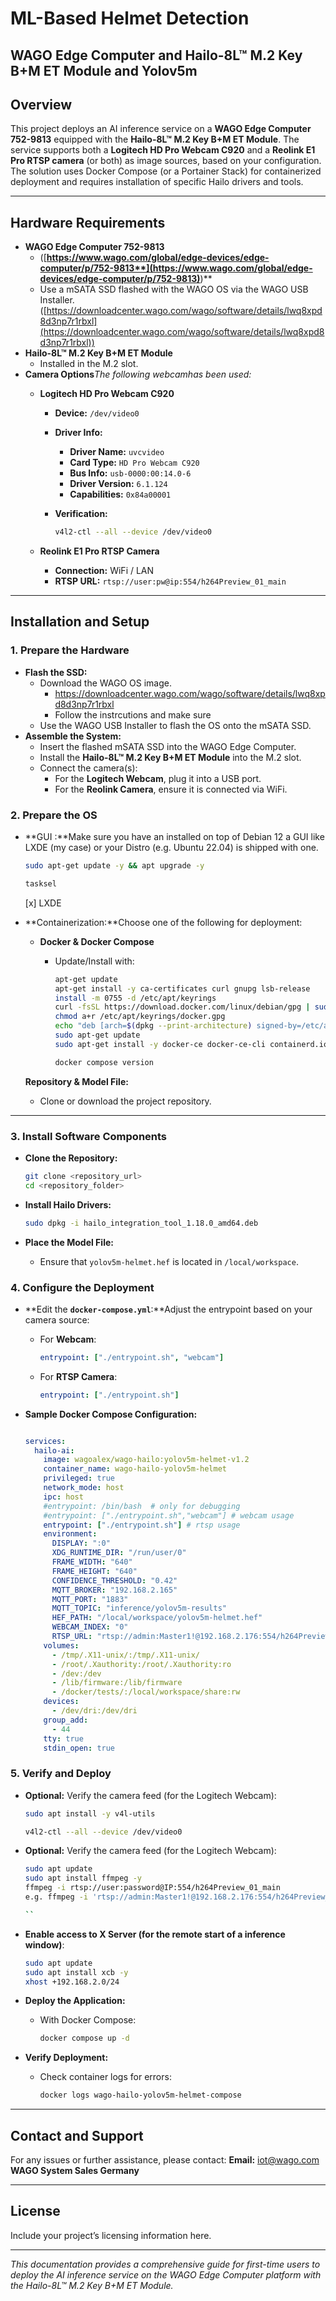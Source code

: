 # ML-Based Helmet Detection

## WAGO Edge Computer and Hailo-8L™ M.2 Key B+M ET Module and Yolov5m

## Overview

This project deploys an AI inference service on a **WAGO Edge Computer 752-9813** equipped with the **Hailo-8L™ M.2 Key B+M ET Module**. The service supports both a **Logitech HD Pro Webcam C920** and a **Reolink E1 Pro RTSP camera** (or both) as image sources, based on your configuration. The solution uses Docker Compose (or a Portainer Stack) for containerized deployment and requires installation of specific Hailo drivers and tools.

---

## Hardware Requirements

- **WAGO Edge Computer 752-9813** 
  - ([**https://www.wago.com/global/edge-devices/edge-computer/p/752-9813**](https://www.wago.com/global/edge-devices/edge-computer/p/752-9813)**)**
  - Use a mSATA SSD flashed with the WAGO OS via the WAGO USB Installer. ([https://downloadcenter.wago.com/wago/software/details/lwq8xpd8d3np7r1rbxl](https://downloadcenter.wago.com/wago/software/details/lwq8xpd8d3np7r1rbxl))
- **Hailo-8L™ M.2 Key B+M ET Module**
  - Installed in the M.2 slot.
- **Camera Options***The following webcamhas been used:*
  - **Logitech HD Pro Webcam C920**

    - **Device:** `/dev/video0`
    - **Driver Info:**

      - **Driver Name:** `uvcvideo`
      - **Card Type:** `HD Pro Webcam C920`
      - **Bus Info:** `usb-0000:00:14.0-6`
      - **Driver Version:** `6.1.124`
      - **Capabilities:** `0x84a00001`
    - **Verification:**

      ```bash
      v4l2-ctl --all --device /dev/video0
      ```

  - **Reolink E1 Pro RTSP Camera**

    - **Connection:** WiFi / LAN
    - **RTSP URL:** `rtsp://user:pw@ip:554/h264Preview_01_main`

---

## Installation and Setup

### 1. Prepare the Hardware

- **Flash the SSD:**
  - Download the WAGO OS image.
    - https://downloadcenter.wago.com/wago/software/details/lwq8xpd8d3np7r1rbxl
    - Follow the instrcutions and make sure
  - Use the WAGO USB Installer to flash the OS onto the mSATA SSD.
- **Assemble the System:**
  - Insert the flashed mSATA SSD into the WAGO Edge Computer.
  - Install the **Hailo-8L™ M.2 Key B+M ET Module** into the M.2 slot.
  - Connect the camera(s):
    - For the **Logitech Webcam**, plug it into a USB port.
    - For the **Reolink Camera**, ensure it is connected via WiFi.

### 2. Prepare the OS

- **GUI :**Make sure you have an installed on top of Debian 12 a GUI like LXDE (my case) or your Distro (e.g. Ubuntu 22.04) is shipped with one.

  ```bash
  sudo apt-get update -y && apt upgrade -y
  
  ```
  
  ```bash
  tasksel
  ```
  [x] LXDE
- **Containerization:**Choose one of the following for deployment:

  - **Docker & Docker Compose**
    - Update/Install with:

      ```bash
      apt-get update
      apt-get install -y ca-certificates curl gnupg lsb-release
      install -m 0755 -d /etc/apt/keyrings
      curl -fsSL https://download.docker.com/linux/debian/gpg | sudo gpg --dearmor -o /etc/apt/keyrings/docker.gpg
      chmod a+r /etc/apt/keyrings/docker.gpg
      echo "deb [arch=$(dpkg --print-architecture) signed-by=/etc/apt/keyrings/docker.gpg]    https://download.docker.com/linux/debian $(lsb_release -cs) stable" | sudo tee /etc/apt/sources.list.d/docker.list > /dev/null
      sudo apt-get update
      sudo apt-get install -y docker-ce docker-ce-cli containerd.io docker-buildx-plugin docker-compose-plugin

      docker compose version
      ```

  **Repository & Model File:**

  - Clone or download the project repository.

---

### 3. Install Software Components

- **Clone the Repository:**

  ```bash
  git clone <repository_url>
  cd <repository_folder>
  ```

- **Install Hailo Drivers:**

  ```bash
  sudo dpkg -i hailo_integration_tool_1.18.0_amd64.deb
  ```

- **Place the Model File:**

  - Ensure that `yolov5m-helmet.hef` is located in `/local/workspace`.

### 4. Configure the Deployment

- **Edit the ************************************************************************************************************************************************************************************************`docker-compose.yml`************************************************************************************************************************************************************************************************:**Adjust the entrypoint based on your camera source:

  - For **Webcam**:

    ```yaml
    entrypoint: ["./entrypoint.sh", "webcam"]
    ```

  - For **RTSP Camera**:

    ```yaml
    entrypoint: ["./entrypoint.sh"]
    ```

- **Sample Docker Compose Configuration:**

  ```yaml

  services:
    hailo-ai:
      image: wagoalex/wago-hailo:yolov5m-helmet-v1.2
      container_name: wago-hailo-yolov5m-helmet
      privileged: true
      network_mode: host
      ipc: host
      #entrypoint: /bin/bash  # only for debugging
      #entrypoint: ["./entrypoint.sh","webcam"] # webcam usage
      entrypoint: ["./entrypoint.sh"] # rtsp usage
      environment:
        DISPLAY: ":0"
        XDG_RUNTIME_DIR: "/run/user/0"
        FRAME_WIDTH: "640"
        FRAME_HEIGHT: "640"
        CONFIDENCE_THRESHOLD: "0.42"
        MQTT_BROKER: "192.168.2.165"
        MQTT_PORT: "1883"
        MQTT_TOPIC: "inference/yolov5m-results"
        HEF_PATH: "/local/workspace/yolov5m-helmet.hef"
        WEBCAM_INDEX: "0"
        RTSP_URL: "rtsp://admin:Master1!@192.168.2.176:554/h264Preview_01_main"
      volumes:
        - /tmp/.X11-unix/:/tmp/.X11-unix/
        - /root/.Xauthority:/root/.Xauthority:ro
        - /dev:/dev
        - /lib/firmware:/lib/firmware
        - /docker/tests/:/local/workspace/share:rw
      devices:
        - /dev/dri:/dev/dri
      group_add:
        - 44
      tty: true
      stdin_open: true
  ```

### 5. Verify and Deploy

- **Optional:** Verify the camera feed (for the Logitech Webcam):

  ```bash
  sudo apt install -y v4l-utils

  v4l2-ctl --all --device /dev/video0
  ```

- **Optional:** Verify the camera feed (for the Logitech Webcam):

  ```bash
  sudo apt update
  sudo apt install ffmpeg -y
  ffmpeg -i rtsp://user:password@IP:554/h264Preview_01_main
  e.g. ffmpeg -i 'rtsp://admin:Master1!@192.168.2.176:554/h264Preview_01_main'

  ``
- **Enable access to X Server (for the remote start of a inference window)**:

  ```bash
  sudo apt update
  sudo apt install xcb -y
  xhost +192.168.2.0/24

  ```

- **Deploy the Application:**

  - With Docker Compose:

    ```bash
    docker compose up -d
    ```

- **Verify Deployment:**

  - Check container logs for errors:

    ```bash
    docker logs wago-hailo-yolov5m-helmet-compose
    ```

---

## Contact and Support

For any issues or further assistance, please contact:
**Email:** [iot@wago.com](mailto\:iot@wago.com)
**WAGO System Sales Germany**

---

## License

Include your project’s licensing information here.

---

*This documentation provides a comprehensive guide for first-time users to deploy the AI inference service on the WAGO Edge Computer platform with the Hailo-8L™ M.2 Key B+M ET Module.*
